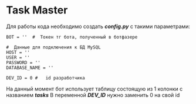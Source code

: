 # Task Master
Для работы кода необходимо создать ***config.py*** с такими параметрами:

```
BOT = ''  #  Токен тг бота, полученный в ботфазере

#  Данные для подключения к БД MySQL
HOST = ''
USER = ''
PASSWORD = ''
DATABASE_NAME = ''

DEV_ID = 0 #   id разработчика
```

На данный момент бот использует таблицу состоящую из 1 колонки с названием ***tasks***
В переменной ***DEV_ID*** нужно заменить 0 на свой id
